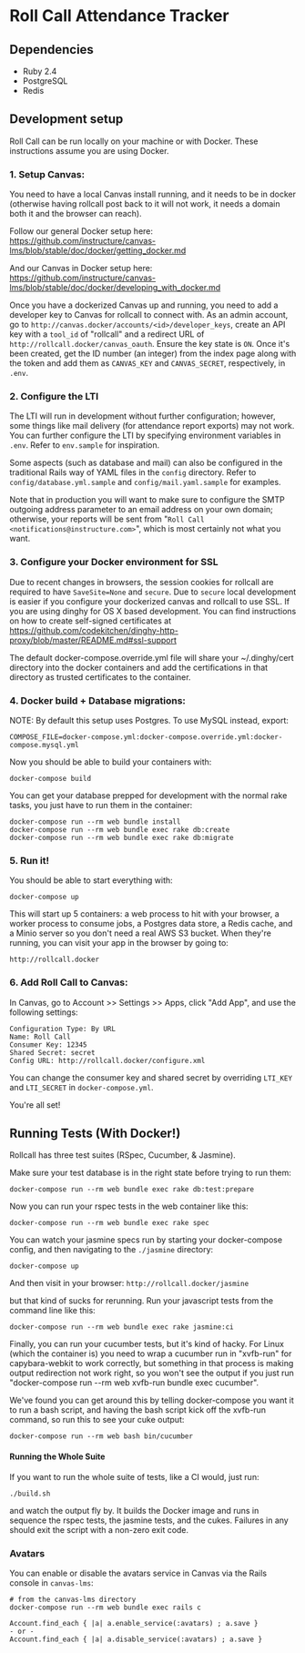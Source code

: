# Roll Call Attendance Tracker

## Dependencies

- Ruby 2.4
- PostgreSQL
- Redis

## Development setup

Roll Call can be run locally on your machine or with Docker. These instructions
assume you are using Docker.

### 1. Setup Canvas:

You need to have a local Canvas install running, and it needs to be in
docker (otherwise having rollcall post back to it will not work, it needs
a domain both it and the browser can reach).

Follow our general Docker setup here:
https://github.com/instructure/canvas-lms/blob/stable/doc/docker/getting_docker.md

And our Canvas in Docker setup here:
https://github.com/instructure/canvas-lms/blob/stable/doc/docker/developing_with_docker.md

Once you have a dockerized Canvas up and running, you need to add a
developer key to Canvas for rollcall to connect with. As an admin
account, go to `http://canvas.docker/accounts/<id>/developer_keys`,
create an API key with a `tool_id` of "rollcall" and a redirect URL of
`http://rollcall.docker/canvas_oauth`. Ensure the key state is `ON`.
Once it's been created, get the ID number (an integer) from the index
page along with the token and add them as `CANVAS_KEY` and
`CANVAS_SECRET`, respectively, in `.env`.

### 2. Configure the LTI

The LTI will run in development without further configuration; however, some
things like mail delivery (for attendance report exports) may not work. You can
further configure the LTI by specifying environment variables in `.env`. Refer
to `env.sample` for inspiration.

Some aspects (such as database and mail) can also be configured in the
traditional Rails way of YAML files in the `config` directory. Refer to
`config/database.yml.sample` and `config/mail.yaml.sample` for examples.

Note that in production you will want to make sure to configure the SMTP
outgoing address parameter to an email address on your own domain; otherwise,
your reports will be sent from "`Roll Call <notifications@instructure.com>`",
which is most certainly not what you want.

### 3. Configure your Docker environment for SSL

Due to recent changes in browsers, the session cookies for rollcall are required to have `SaveSite=None` and `secure`.
Due to `secure` local development is easier if you configure your dockerized canvas and rollcall to use SSL. If you are
using dinghy for OS X based development. You can find instructions on how to create self-signed certificates at
https://github.com/codekitchen/dinghy-http-proxy/blob/master/README.md#ssl-support

The default docker-compose.override.yml file will share your ~/.dinghy/cert directory into the docker containers and add
the certifications in that directory as trusted certificates to the container.

### 4. Docker build + Database migrations:

NOTE: By default this setup uses Postgres. To use MySQL instead, export:

    COMPOSE_FILE=docker-compose.yml:docker-compose.override.yml:docker-compose.mysql.yml

Now you should be able to build your containers with:

    docker-compose build

You can get your database prepped for development with the normal
rake tasks, you just have to run them in the container:

    docker-compose run --rm web bundle install
    docker-compose run --rm web bundle exec rake db:create
    docker-compose run --rm web bundle exec rake db:migrate

### 5. Run it!

You should be able to start everything with:

    docker-compose up

This will start up 5 containers: a web process to hit with your browser, a
worker process to consume jobs, a Postgres data store, a Redis cache, and a
Minio server so you don't need a real AWS S3 bucket. When they're running, you
can visit your app in the browser by going to:

`http://rollcall.docker`

### 6. Add Roll Call to Canvas:

In Canvas, go to Account >> Settings >> Apps, click "Add App", and use the following settings:

    Configuration Type: By URL
    Name: Roll Call
    Consumer Key: 12345
    Shared Secret: secret
    Config URL: http://rollcall.docker/configure.xml

You can change the consumer key and shared secret by overriding `LTI_KEY` and `LTI_SECRET`
in `docker-compose.yml`.

You're all set!

## Running Tests (With Docker!)

Rollcall has three test suites (RSpec, Cucumber, & Jasmine).

Make sure your test database is in the right state before trying to run them:

    docker-compose run --rm web bundle exec rake db:test:prepare

Now you can run your rspec tests in the web container like this:

    docker-compose run --rm web bundle exec rake spec

You can watch your jasmine specs run by starting your docker-compose config, and then navigating to the `./jasmine` directory:

    docker-compose up

And then visit in your browser: `http://rollcall.docker/jasmine`

but that kind of sucks for rerunning. Run your javascript tests from the command line like this:

    docker-compose run --rm web bundle exec rake jasmine:ci

Finally, you can run your cucumber tests, but it's kind of hacky.  For Linux
(which the container is) you need to wrap a cucumber run in "xvfb-run" for
capybara-webkit to work correctly, but something in that process is
making output redirection not work right, so you won't see the output if you
just run "docker-compose run --rm web xvfb-run bundle exec cucumber".

We've found you can get around this by telling docker-compose you want it to run
a bash script, and having the bash script kick off the xvfb-run command,
so run this to see your cuke output:

    docker-compose run --rm web bash bin/cucumber

#### Running the Whole Suite

If you want to run the whole suite of tests, like a CI would, just run:

    ./build.sh

and watch the output fly by. It builds the Docker image and runs in sequence the rspec tests,
the jasmine tests, and the cukes. Failures in any should exit the script with a non-zero exit code.

### Avatars

You can enable or disable the avatars service in Canvas via the Rails console in `canvas-lms`:

    # from the canvas-lms directory
    docker-compose run --rm web bundle exec rails c

    Account.find_each { |a| a.enable_service(:avatars) ; a.save }
    - or -
    Account.find_each { |a| a.disable_service(:avatars) ; a.save }
